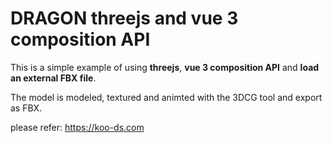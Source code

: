 # DRAGON threejs and vue 3 composition API
This is a simple example of using **threejs**, **vue 3 composition API** and **load an external FBX file**. 

The model is modeled, textured and animted with the 3DCG tool and export as FBX. 

please refer: https://koo-ds.com
